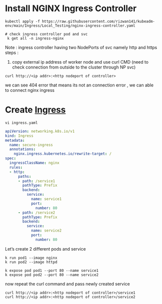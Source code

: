 # Install NGINX Ingress Controller 
```
kubectl apply -f https://raw.githubusercontent.com/rizwan141/kubeadm-env/main/Ingress/Local_Testing/nginx-ingress-controller.yaml
```
```
# check ingress controller pod and svc
 k get all -n ingress-nginx 
 ```
 Note : ingress controller having two NodePorts of svc namely http and https
steps :
1. copy external ip address of worker node and use curl CMD (need to check connection from outside to the cluster through NP svc)
```
curl http://<ip addr>:<http nodeport of controller>
```
we can see 404 error that means its not an connection error , we can able to connect nginx ingress

# Create <a href="https://kubernetes.io/docs/concepts/services-networking/ingress/">Ingress</a> 
```
vi ingress.yaml
```

```yml
apiVersion: networking.k8s.io/v1
kind: Ingress
metadata:
  name: secure-ingress
  annotations:
    nginx.ingress.kubernetes.io/rewrite-target: /
spec:
  ingressClassName: nginx
  rules:
  - http:
      paths:
      - path: /service1
        pathType: Prefix
        backend:
          service:
            name: service1
            port:
              number: 80
      - path: /service2
        pathType: Prefix
        backend:
          service:
            name: service2
            port:
              number: 80        
```              

Let’s create 2 different pods and service 

```
k run pod1 --image nginx
k run pod2 --image httpd
```
```
k expose pod pod1 --port 80 --name service1
k expose pod pod2 --port 80 --name service2
```

now repeat the curl command and pass newly created service 
```
curl http://<ip addr>:<http nodeport of controller>/service1
curl http://<ip addr>:<http nodeport of controller>/service2
```
